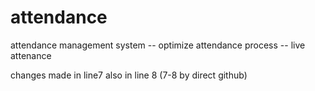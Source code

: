 # attendance

attendance management system 
-- optimize attendance process
-- live attenance

changes made in line7
also in line 8 (7-8 by direct github)
